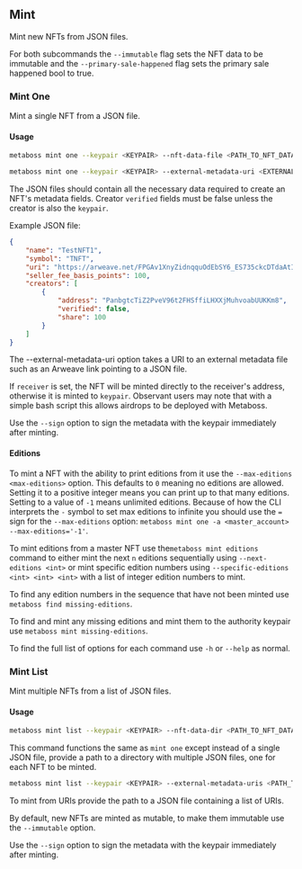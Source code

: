 ## Mint

Mint new NFTs from JSON files. 

For both subcommands the `--immutable` flag sets the NFT data to be immutable and the `--primary-sale-happened` flag sets the primary sale happened bool to true.

### Mint One

Mint a single NFT from a JSON file.

#### Usage

```bash
metaboss mint one --keypair <KEYPAIR> --nft-data-file <PATH_TO_NFT_DATA_FILE> --receiver <RECEIVER_ADDRESS>
```

```bash
metaboss mint one --keypair <KEYPAIR> --external-metadata-uri <EXTERNAL_METADATA_URI> --receiver <RECEIVER_ADDRESS> --immutable --primary-sale-happened
```

The JSON files should contain all the necessary data required to create an NFT's metadata fields. Creator `verified` fields must be false unless the creator is also the `keypair`.

Example JSON file:

```json
{
    "name": "TestNFT1",
    "symbol": "TNFT",
    "uri": "https://arweave.net/FPGAv1XnyZidnqquOdEbSY6_ES735ckcDTdaAtI7GFw",
    "seller_fee_basis_points": 100,
    "creators": [
        {
            "address": "PanbgtcTiZ2PveV96t2FHSffiLHXXjMuhvoabUUKKm8",
            "verified": false,
            "share": 100
        }
    ]
}
```

The --external-metadata-uri option takes a URI to an external metadata file such as an Arweave link pointing to a JSON file.

If `receiver` is set, the NFT will be minted directly to the receiver's address, otherwise it is minted to `keypair`. Observant users may note that with a simple bash script this allows airdrops to be deployed with Metaboss.

Use the `--sign` option to sign the metadata with the keypair immediately after minting.

#### Editions

To mint a NFT with the ability to print editions from it use the `--max-editions <max-editions>` option. This defaults to `0` meaning no editions are allowed. Setting it to a positive integer means you can print up to that many editions. Setting to a value of `-1` means unlimited editions. Because of how the CLI interprets the `-` symbol to set max editions to infinite you should use the `=` sign for the `--max-editions` option: `metaboss mint one -a <master_account> --max-editions='-1'`.

To mint editions from a master NFT use the`metaboss mint editions` command to either mint the next `n` editions sequentially using `--next-editions <int>` or mint specific edition numbers using `--specific-editions <int> <int> <int>` with a list of integer edition numbers to mint.

To find any edition numbers in the sequence that have not been minted use `metaboss find missing-editions`.

To find and mint any missing editions and mint them to the authority keypair use `metaboss mint missing-editions`.

To find the full list of options for each command use `-h` or `--help` as normal.


### Mint List

Mint multiple NFTs from a list of JSON files.

#### Usage

```bash
metaboss mint list --keypair <KEYPAIR> --nft-data-dir <PATH_TO_NFT_DATA_FILE> --receiver <RECEIVER_ADDRESS>
```
This command functions the same as `mint one` except instead of a single JSON file, provide a path to a directory with multiple JSON files, one for each NFT to be minted.

```bash
metaboss mint list --keypair <KEYPAIR> --external-metadata-uris <PATH_TO_JSON_FILE> --receiver <RECEIVER_ADDRESS> --immutable --primary-sale-happened
```

To mint from URIs provide the path to a JSON file containing a list of URIs.

By default, new NFTs are minted as mutable, to make them immutable use the `--immutable` option.

Use the `--sign` option to sign the metadata with the keypair immediately after minting.
